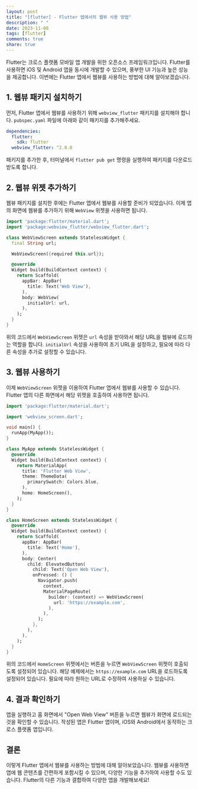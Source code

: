 ```yaml
---
layout: post
title: "[flutter] - Flutter 앱에서의 웹뷰 사용 방법"
description: " "
date: 2023-11-08
tags: [flutter]
comments: true
share: true
---
```


Flutter는 크로스 플랫폼 모바일 앱 개발을 위한 오픈소스 프레임워크입니다. Flutter를 사용하면 iOS 및 Android 앱을 동시에 개발할 수 있으며, 풍부한 UI 기능과 높은 성능을 제공합니다. 이번에는 Flutter 앱에서 웹뷰를 사용하는 방법에 대해 알아보겠습니다.

## 1. 웹뷰 패키지 설치하기

먼저, Flutter 앱에서 웹뷰를 사용하기 위해 `webview_flutter` 패키지를 설치해야 합니다. `pubspec.yaml` 파일에 아래와 같이 패키지를 추가해주세요.

```yaml
dependencies:
  flutter:
    sdk: flutter
  webview_flutter: ^2.0.0
```

패키지를 추가한 후, 터미널에서 `flutter pub get` 명령을 실행하여 패키지를 다운로드 받도록 합니다.

## 2. 웹뷰 위젯 추가하기

웹뷰 패키지를 설치한 후에는 Flutter 앱에서 웹뷰를 사용할 준비가 되었습니다. 이제 앱의 화면에 웹뷰를 추가하기 위해 `WebView` 위젯을 사용하면 됩니다.

```dart
import 'package:flutter/material.dart';
import 'package:webview_flutter/webview_flutter.dart';

class WebViewScreen extends StatelessWidget {
  final String url;

  WebViewScreen({required this.url});

  @override
  Widget build(BuildContext context) {
    return Scaffold(
      appBar: AppBar(
        title: Text('Web View'),
      ),
      body: WebView(
        initialUrl: url,
      ),
    );
  }
}
```

위의 코드에서 `WebViewScreen` 위젯은 `url` 속성을 받아와서 해당 URL을 웹뷰에 로드하는 역할을 합니다. `initialUrl` 속성을 사용하여 초기 URL을 설정하고, 필요에 따라 다른 속성을 추가로 설정할 수 있습니다.

## 3. 웹뷰 사용하기

이제 `WebViewScreen` 위젯을 이용하여 Flutter 앱에서 웹뷰를 사용할 수 있습니다. Flutter 앱의 다른 화면에서 해당 위젯을 호출하여 사용하면 됩니다.

```dart
import 'package:flutter/material.dart';

import 'webview_screen.dart';

void main() {
  runApp(MyApp());
}

class MyApp extends StatelessWidget {
  @override
  Widget build(BuildContext context) {
    return MaterialApp(
      title: 'Flutter Web View',
      theme: ThemeData(
        primarySwatch: Colors.blue,
      ),
      home: HomeScreen(),
    );
  }
}

class HomeScreen extends StatelessWidget {
  @override
  Widget build(BuildContext context) {
    return Scaffold(
      appBar: AppBar(
        title: Text('Home'),
      ),
      body: Center(
        child: ElevatedButton(
          child: Text('Open Web View'),
          onPressed: () {
            Navigator.push(
              context,
              MaterialPageRoute(
                builder: (context) => WebViewScreen(
                  url: 'https://example.com',
                ),
              ),
            );
          },
        ),
      ),
    );
  }
}
```

위의 코드에서 `HomeScreen` 위젯에서는 버튼을 누르면 `WebViewScreen` 위젯이 호출되도록 설정되어 있습니다. 해당 예제에서는 `https://example.com` URL을 로드하도록 설정되어 있습니다. 필요에 따라 원하는 URL로 수정하여 사용하실 수 있습니다.

## 4. 결과 확인하기

앱을 실행하고 홈 화면에서 "Open Web View" 버튼을 누르면 웹뷰가 화면에 로드되는 것을 확인할 수 있습니다. 작성된 앱은 Flutter 앱이며, iOS와 Android에서 동작하는 크로스 플랫폼 앱입니다.

## 결론

이렇게 Flutter 앱에서 웹뷰를 사용하는 방법에 대해 알아보았습니다. 웹뷰를 사용하면 앱에 웹 콘텐츠를 간편하게 포함시킬 수 있으며, 다양한 기능을 추가하여 사용할 수도 있습니다. Flutter의 다른 기능과 결합하여 다양한 앱을 개발해보세요!